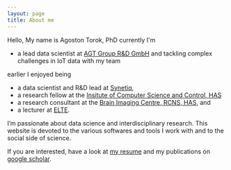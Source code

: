 ```yaml
---
layout: page
title: About me
---
```



Hello, My name is Agoston Torok, PhD currently I'm

- a lead data scientist at [AGT Group R&D GmbH](https://www.agtinternational.com/) and tackling complex challenges in IoT data with my team

earlier I enjoyed being 

- a data scientist and R&D lead at [Synetiq](https://synetiq.net/team/),
- a research fellow at the [Insitute of Computer Science and Control, HAS](https://www.sztaki.hu/en/agoston-zsolt-torok)
- a research consultant at the  [Brain Imaging Centre, RCNS, HAS](http://www.ttk.mta.hu/telefonkonyv/torok-agoston/), and 
- a lecturer at [ELTE](http://www.doktori.hu/index.php?menuid=192&sz_ID=18023&popup=1).

I’m passionate about data science and interdisciplinary research. This website is devoted to the various softwares and tools I work with and to the social side of science. 

If you are interested, have a look at [my resume](/about/agostontorok_cv_eng_co.pdf) and my publications on [google scholar](https://scholar.google.hu/citations?user=bhZeGh4AAAAJ&hl=hu).

